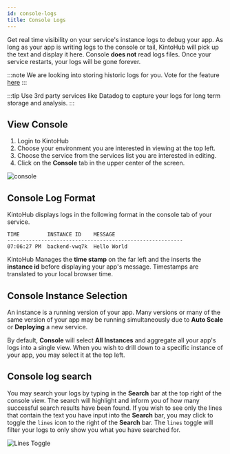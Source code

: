 ```yaml
---
id: console-logs
title: Console Logs
---
```


Get real time visibility on your service's instance logs to debug your app.
As long as your app is writing logs to the console or tail, KintoHub will pick up the text and display it here.
Console **does not** read logs files.
Once your service restarts, your logs will be gone forever.

:::note
We are looking into storing historic logs for you. Vote for the feature [here](https://feedback.kintohub.com/feature-requests/p/historic-console-logs)
:::

:::tip
Use 3rd party services like Datadog to capture your logs for long term storage and analysis.
:::

## View Console

1. Login to KintoHub
2. Choose your environment you are interested in viewing at the top left.
3. Choose the service from the services list you are interested in editing.
4. Click on the **Console** tab in the upper center of the screen.

![console](/img/features/console.png)

## Console Log Format

KintoHub displays logs in the following format in the console tab of your service.

```
TIME         INSTANCE ID    MESSAGE
---------------------------------------------------------
07:06:27 PM  backend-vwq7k  Hello World
```

KintoHub Manages the **time stamp** on the far left and the inserts the **instance id** before displaying your app's message.
Timestamps are translated to your local browser time.

## Console Instance Selection

An instance is a running version of your app.
Many versions or many of the same version of your app may be running simultaneously due to **Auto Scale** or **Deploying** a new service.

By default, **Console** will select **All Instances** and aggregate all your app's logs into a single view.
When you wish to drill down to a specific instance of your app, you may select it at the top left.

## Console log search

You may search your logs by typing in the **Search** bar at the top right of the console view.
The search will highlight and inform you of how many successful search results have been found.
If you wish to see only the lines that contain the text you have input into the **Search** bar, you may click to toggle the `lines` icon to the right of the **Search** bar.
The `lines` toggle will filter your logs to only show you what you have searched for.

![Lines Toggle](/img/features/lines-toggle.png)
